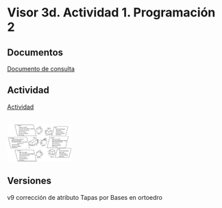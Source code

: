 # Visor 3d. Actividad 1. Programación 2

## Documentos

[Documento de consulta](https://docs.google.com/document/d/15oooz_o_9PvNls22jXKH3T7hdWq1SsCE/preview)


## Actividad

[Actividad](https://docs.google.com/document/d/15oooz_o_9PvNls22jXKH3T7hdWq1SsCE/preview)

<br><img src="Docs/objetos.png" alt="objetos" width="30%">


## Versiones

v9 corrección de atributo Tapas por Bases en ortoedro
